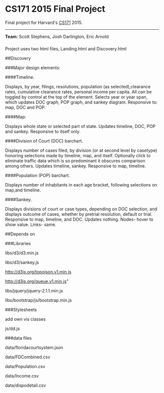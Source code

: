 CS171 2015 Final Project
===

Final project for Harvard's [CS171](http://www.cs171.org/2015/index.html) 2015.

---
**Team**: Scott Stephens, Josh Darlington, Eric Arnold

###
Project uses two html files, 
Landing.html and Discovery.html

##Discovery 

###Major design elements:

####Timeline.

Displays, by year,  filings, resolutions, population (as selected),clearance rates, cumulative clearance rates, personal income per capita. All can be toggled by control at the top of the element.
Selects year or year span, which updates DOC graph, POP graph, and sankey diagram.
Responsive to: map, DOC and POP.

####Map: 

Displays whole state or selected part of state. Updates timeline, DOC, POP and sankey. Responsive to itself only.

####Division of Court (DOC) barchart. 

Displays number of cases filed, by division  (or at second level by casetype) honoring selections made by timeline, map, and itself.  Optionally click to eliminate traffic data which is so predominant it obscures comparison among others. Updates timeline, sankey. Responsive to map, timeline.

####Population (POP) barchart. 

Displays number of inhabitants in each age bracket, following selections on map,and timeline.   

####Sankey.  

Displays divisions of court or case types, depending on DOC selection, and displays outcome of cases, whether by pretrial resolution, default or trial. Responsive to map, timeline, and DOC. Updates nothing. Nodes- hover to show value. Links- same.  

##Depends on 

###Libraries

libs/d3/d3.min.js

libs/d3/sankey.js

http://d3js.org/topojson.v1.min.js

http://d3js.org/queue.v1.min.js"

libs/jquery/jquery-2.1.1.min.js

libs/bootstrap/js/bootstrap.min.js

###Stylesheets

 <link rel="stylesheet" type="text/css" href="libs/bootstrap/css/bootstrap.min.css">

 <link href='http://fonts.googleapis.com/css?family=PT+Sans:400,700' rel='stylesheet' type='text/css'>
 
 <link rel="stylesheet" type="text/css" href="css/myStyle.css">
 
 add own vis classes
 
  js/dd.js

###data files 

data/floridacourtsystem.json

data/FDCombined.csv

data/Population.csv

data/Income.csv

data/dispodetail.csv                  
